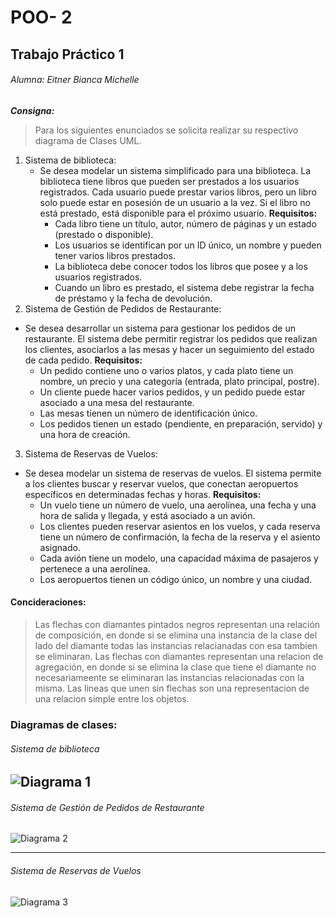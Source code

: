 # POO- 2
## Trabajo Práctico 1
###### Alumna: Eitner Bianca Michelle
_**Consigna:**_
>Para los siguientes enunciados se solicita realizar su respectivo diagrama de Clases UML.
1. Sistema de biblioteca: 
    - Se desea modelar un sistema simplificado para una biblioteca. La biblioteca tiene libros que pueden ser prestados a los usuarios registrados. Cada usuario puede prestar varios libros, pero un libro solo puede estar en posesión de un usuario a la vez. Si el libro no está prestado, está disponible para el próximo usuario.
**Requisitos:** 
        -   Cada libro tiene un título, autor, número de páginas y un estado (prestado o disponible).
        - Los usuarios se identifican por un ID único, un nombre y pueden tener varios libros prestados.
        - La biblioteca debe conocer todos los libros que posee y a los usuarios registrados.
        - Cuando un libro es prestado, el sistema debe registrar la fecha de préstamo y la fecha de
devolución.
2. Sistema de Gestión de Pedidos de Restaurante:
- Se desea desarrollar un sistema para gestionar los pedidos de un restaurante. El sistema debe permitir registrar los pedidos que realizan los clientes, asociarlos a las mesas y hacer un seguimiento del estado de cada pedido.
**Requisitos:**
    -  Un pedido contiene uno o varios platos, y cada plato tiene un nombre, un precio y una categoría (entrada, plato principal, postre).
    - Un cliente puede hacer varios pedidos, y un pedido puede estar asociado a una mesa del restaurante.
    - Las mesas tienen un número de identificación único.
    - Los pedidos tienen un estado (pendiente, en preparación, servido) y una hora de creación.
3. Sistema de Reservas de Vuelos: 
- Se desea modelar un sistema de reservas de vuelos. El sistema permite a los clientes buscar y reservar vuelos, que conectan aeropuertos específicos en determinadas fechas y horas.
**Requisitos:**
    - Un vuelo tiene un número de vuelo, una aerolínea, una fecha y una hora de salida y llegada, y está asociado a un avión.
    - Los clientes pueden reservar asientos en los vuelos, y cada reserva tiene un número de confirmación, la fecha de la reserva y el asiento asignado.
    - Cada avión tiene un modelo, una capacidad máxima de pasajeros y pertenece a una aerolínea.
    - Los aeropuertos tienen un código único, un nombre y una ciudad.

#### Concideraciones:
>Las flechas con diamantes pintados negros representan una relación de composición, en donde si se elimina una instancia de la clase del lado del diamante todas las instancias relacianadas con esa tambien se eliminaran.
Las flechas con diamantes representan una relacion de agregación, en donde si se elimina la clase que tiene el diamante no necesariameente se eliminaran las instancias relacionadas con la misma.
Las lineas que unen sin flechas son una representacion de una relacion simple entre los objetos.

### Diagramas de clases:
###### Sistema de biblioteca 
![Diagrama 1](https://i.imgur.com/z4vQUaI.png)
---

###### Sistema de Gestión de Pedidos de Restaurante 
![Diagrama 2](https://i.imgur.com/txgu97J.png)

---

###### Sistema de Reservas de Vuelos
![Diagrama 3](https://i.imgur.com/SVxhWRB.png)
